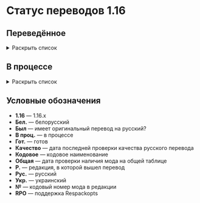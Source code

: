 # Статус переводов 1.16

## Переведённое

<details>
<summary>Раскрыть список</summary>

| Р. | Название | Кодовое | Версия | Перевод | Был | Качество | Общая | № | RPO |
| -- | -------- | ------- | ------ | ------- | --- | -------- | ----- | - | --- |
| 1.0 | Chat Heads | 0.6 | Рус., бел. и тат. гот. | Нет | 8.5.2024 | 8.5.2024 | 2 | Нет |
| 1.1 | Catalogue | 1.6.1 | Рус. гот. | Нет | 8.5.2024 | 8.5.2024 | 1 | Нет |
| 1.2 | Bookshelf | 10.4.33 | Рус. гот. | Да | 8.5.2024 | 8.5.2024 | 1 | Нет |
| 1.2 | Cloth Config API | 4.17.101 | Рус. гот. | Да | 8.5.2024 | 8.5.2024 | 2 | Нет |
| 1.2 | Fabric | fabric | 0.15.10 | Рус. гот. | Да | 8.5.2024 | 8.5.2024 | 3 | Нет |
| 1.2 | Fabric | fabric-gamerule-test | 0.15.10 | Рус. гот. | Да | 8.5.2024 | 8.5.2024 | 3 | Нет |
| 1.2 | Fabric | fabric-particles-v1-testmod | 0.15.10 | Рус. гот. | Да | 8.5.2024 | 8.5.2024 | 3 | Нет |
| 1.2 | Fabric | fabric-registry-sync-v0 | 0.15.10 | Рус. гот. | Да | 8.5.2024 | 8.5.2024 | 3 | Нет |
| 1.2 | Fabric | fabric-resource-loader-v0 | 0.15.10 | Рус. гот. | Да | 8.5.2024 | 8.5.2024 | 3 | Нет |
</details>

## В процессе

<details>
<summary>Раскрыть список</summary>

| Р. | Название | Кодовое | Версия | Перевод | Был | Качество | Общая | № | RPO |
| -- | -------- | ------- | ------ | ------- | --- | -------- | ----- | - | --- |
| 1.0 | Controlling | - | - | Рус. в проц. | - | - | - | 4 | - |
| 1.0 | EntityCulling | - | - | Рус. в проц. | - | - | - | 4 | - |
| 1.0 | Forge | - | - | Рус. в проц. | - | - | - | 4 | - |
| 1.0 | Mod Menu | - | - | Рус. в проц. | - | - | - | 4 | - |
| 1.0 | Raised | - | - | Рус. в проц. | - | - | - | 4 | - |
| 1.0 | Smooth Boot (Fabric) | - | - | Рус. в проц. | - | - | - | 4 | - |
| 1.0 | Smooth Boot (Reloaded) | - | - | Рус. в проц. | - | - | - | 4 | - |
| 1.1 | Automatic Tool Swap | - | - | Рус. в проц. | - | - | - | 4 | - |
| 1.1 | Better Biome Blend | - | - | Рус. в проц. | - | - | - | 4 | - |
| 1.1 | Configured | - | - | Рус. в проц. | - | - | - | 4 | - |
| 1.1 | Cosmetic Armor Reworked | - | - | Рус. в проц. | - | - | - | 4 | - |
| 1.1 | Enchantment Descriptions | - | - | Рус. в проц. | - | - | - | 4 | - |
| 1.1 | Immersive Petroleum | - | - | Рус. в проц. | - | - | - | 4 | - |
| 1.1 | Lucky Block | - | - | Рус. в проц. | - | - | - | 4 | - |
| 1.2 | [TFB] Anthro Origins | modmenu | 1.6 | Рус. в проц. | - | - | - | 4 | - |
| 1.2 | [TFB] Anthro Origins | tfb2 | 1.6 | Рус. в проц. | - | - | - | 4 | - |
| 1.2 | Applied Energistics 2 | appliedenergistics2 | 8.4.7 | Рус. и тат. в проц. | - | - | - | 4 | - |
| 1.2 | Enigmatic Legacy | - | - | Рус. в проц. | - | - | - | 4 | - |
| 1.2 | The Twilight Forest | - | - | Рус. в проц. | - | - | - | 4 | - |
</details>

## Условные обозначения

- **1.16** — 1.16.x
- **Бел.** — белорусский
- **Был** — имеет оригинальный перевод на русский?
- **В проц.** — в процессе
- **Гот.** — готов
- **Качество** — дата последней проверки качества русского перевода
- **Кодовое** — кодовое наименование
- **Общая** — дата проверки наличия мода на общей таблице
- **Р.** — редакция, в которой вышел перевод
- **Рус.** — русский
- **Укр.** — украинский
- **№** — кодовый номер мода в редакции
- **RPO** — поддержка Respackopts